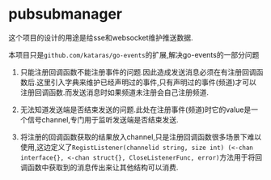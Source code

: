 # pubsubmanager

这个项目的设计的用途是给sse和websocket维护推送数据.

本项目只是`github.com/kataras/go-events`的扩展,解决go-events的一部分问题

1. 只能注册回调函数不能注册事件的问题.因此造成发送消息必须在有注册回调函数后.这里引入字典来维护已经声明过的事件,只有声明过的事件(频道)才可以注册回调函数.而发送消息时如果频道未注册会自己注册频道.

2. 无法知道发送端是否结束发送的问题.此处在注册事件(频道)时它的value是一个信号channel,专门用于监听发送端是否结束发送.

3. 将注册的回调函数获取的结果放入channel,只是注册回调函数很多场景下难以使用,这边定义了`RegistListener(channelid string, size int) (<-chan interface{}, <-chan struct{}, CloseListenerFunc, error)`方法用于将回调函数中获取到的消息传出来让其他结构可以消费.
